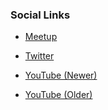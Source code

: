 <!--### Chapter Information
* Chapter Region
-->
### Social Links
* [Meetup](https://www.meetup.com/OWASP-Manchester)

* [Twitter](https://twitter.com/OwaspMcr)
* [YouTube (Newer)](https://www.youtube.com/channel/UC4MvUQl6zuJf1yMfghUYQcA)
* [YouTube (Older)](https://www.youtube.com/channel/UCAX1Mg9r4KeLoJq6bHxOP0Q)
